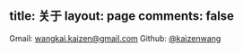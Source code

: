 title: 关于
layout: page
comments: false
---

<i class="fa fa-envelope"></i> Gmail: wangkai.kaizen@gmail.com
<i class="fa fa-github"></i> Github: [@kaizenwang](https://github.com/kaizenwang)
